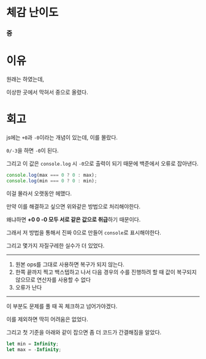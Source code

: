 # 체감 난이도

### 중

# 이유

원래는 하였는데,

이상한 곳에서 막혀서 중으로 올렸다.

# 회고

js에는 `+0`과 `-0`이라는 개념이 있는데, 이를 몰랐다.

`0/-3`을 하면 `-0`이 된다.

그리고 이 값은 `console.log` 시 `-0`으로 출력이 되기 때문에 백준에서 오류로 잡아낸다.

```jsx
console.log(max === 0 ? 0 : max);
console.log(min === 0 ? 0 : min);
```

이걸 몰라서 오랫동안 헤맸다.

만약 이를 해결하고 싶으면 위와같은 방법으로 처리해야한다.

왜냐하면 **+0 0 -0 모두 서로 같은 값으로 취급**하기 때문이다.

그래서 저 방법을 통해서 진짜 0으로 만들어 `console`로 표시해야한다.

그리고 몇가지 자질구레한 실수가 더 있었다.

---

1. 원본 ops를 그대로 사용하면 복구가 되지 않는다.
2. 한쪽 끝까지 찍고 백스텝하고 나서 다음 경우의 수를 진행하려 할 때 값이 복구되지 않으므로 연산자를 사용할 수 없다
3. 오류가 난다

---

이 부분도 문제를 풀 때 꼭 체크하고 넘어가야겠다.

이를 제외하면 딱히 어려움은 없었다.

그리고 첫 기준을 아래와 같이 잡으면 좀 더 코드가 간결해짐을 알았다.

```jsx
let min = Infinity;
let max = -Infinity;
```
